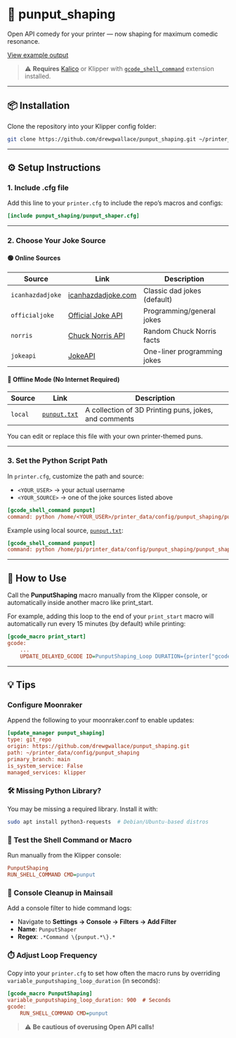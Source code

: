 # 🤣 punput_shaping

Open API comedy for your printer — now shaping for maximum comedic resonance.

[View example output](example.png)

> ⚠️ **Requires** [Kalico](https://docs.kalico.gg/G-Code_Shell_Command.html?h=gcode_shell_command#passing-parameters) or Klipper with [`gcode_shell_command`](https://github.com/dw-0/kiauh/blob/master/docs/gcode_shell_command.md) extension installed.

---

## 📦 Installation

Clone the repository into your Klipper config folder:

```bash
git clone https://github.com/drewgwallace/punput_shaping.git ~/printer_data/config/punput_shaping
```

---

## ⚙️ Setup Instructions

### 1. Include .cfg file

Add this line to your `printer.cfg` to include the repo’s macros and configs:

```ini
[include punput_shaping/punput_shaper.cfg]
```

---

### 2. Choose Your Joke Source

#### 🟢 Online Sources

| Source         | Link                                                  | Description                              |
|------------------|----------------------------------------------------------|------------------------------------------|
| `icanhazdadjoke` | [icanhazdadjoke.com](https://icanhazdadjoke.com/api)     | Classic dad jokes (default)              |
| `officialjoke`   | [Official Joke API](https://github.com/15Dkatz/official_joke_api) | Programming/general jokes       |
| `norris`         | [Chuck Norris API](https://api.chucknorris.io/)          | Random Chuck Norris facts                |
| `jokeapi`        | [JokeAPI](https://jokeapi.dev/)                           | One-liner programming jokes              |

#### 🔵 Offline Mode (No Internet Required)

| Source         | Link                                                  | Description                              |
|------------------|----------------------------------------------------------|------------------------------------------|
| `local` |  [`punput.txt`](punput.txt)     | A collection of 3D Printing puns, jokes, and comments              |

You can edit or replace this file with your own printer-themed puns.

---

### 3. Set the Python Script Path

In `printer.cfg`, customize the path and source:

- `<YOUR_USER>` → your actual username  
- `<YOUR_SOURCE>` → one of the joke sources listed above

```ini
[gcode_shell_command punput]
command: python /home/<YOUR_USER>/printer_data/config/punput_shaping/punput_shaper.py <YOUR_SOURCE>
```

Example using local source, [`punput.txt`](punput.txt):

```ini
[gcode_shell_command punput]
command: python /home/pi/printer_data/config/punput_shaping/punput_shaper.py local
```

---

## 🧪 How to Use


Call the **PunputShaping** macro manually from the Klipper console, or automatically inside another macro like print_start.

For example, adding this loop to the end of your `print_start` macro will automatically run every 15 minutes (by default) while printing:

```ini
[gcode_macro print_start]
gcode:
    ...
    UPDATE_DELAYED_GCODE ID=PunputShaping_Loop DURATION={printer["gcode_macro PunputShaping"].punputshaping_loop_duration}
```

---

## 💡 Tips

### Configure Moonraker

Append the following to your moonraker.conf to enable updates:

```ini
[update_manager punput_shaping]
type: git_repo
origin: https://github.com/drewgwallace/punput_shaping.git
path: ~/printer_data/config/punput_shaping
primary_branch: main
is_system_service: False
managed_services: klipper
```

### 🛠️ Missing Python Library?

You may be missing a required library. Install it with:

```bash
sudo apt install python3-requests  # Debian/Ubuntu-based distros
```

### 🧪 Test the Shell Command or Macro

Run manually from the Klipper console:

```ini
PunputShaping
RUN_SHELL_COMMAND CMD=punput
```

### 🧹 Console Cleanup in Mainsail

Add a console filter to hide command logs:

- Navigate to **Settings → Console → Filters → Add Filter**
- **Name**: `PunputShaper`
- **Regex**: `.*Command \{punput.*\}.*`

### ⏱️ Adjust Loop Frequency

Copy into your `printer.cfg` to set how often the macro runs by overriding `variable_punputshaping_loop_duration` (in seconds):

```ini
[gcode_macro PunputShaping]
variable_punputshaping_loop_duration: 900  # Seconds
gcode:
    RUN_SHELL_COMMAND CMD=punput
```
> ⚠️ **Be cautious of overusing Open API calls!**

